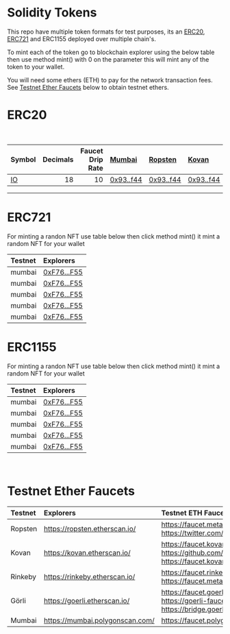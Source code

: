 # Solidity Tokens

This repo have multiple token formats for test purposes, its an [ERC20](#ERC20), [ERC721](#ERC721) and ERC1155 deployed over multiple chain's. 

To mint each of the token go to blockchain explorer using the below table then use method mint() with 0 on the parameter this will mint any of the token to your wallet. 

You will need some ethers (ETH) to pay for the network transaction fees. See [Testnet Ether Faucets](#testnet-ether-faucets) below to obtain testnet ethers.


# ERC20

<br />

Symbol | Decimals | Faucet Drip Rate | [Mumbai](https://mumbai.polygonscan.com/) | [Ropsten](https://ropsten.etherscan.io/) |  [Kovan](https://kovan.etherscan.io/) | [Rinkeby](https://rinkeby.etherscan.io/) | [Görli](https://goerli.etherscan.io/)  
:----- | --------:| ----------------:|:------- |:------- |:------- |:----- |:-----
[IO](contracts/erc20.sol) | 18 | 10 | [0x93..f44](https://mumbai.polygonscan.com/address/0x93cdc98317A07e83a9AA96F69AdA7Af4b37EBf44#code) | [0x93..f44](https://mumbai.polygonscan.com/address/0x93cdc98317A07e83a9AA96F69AdA7Af4b37EBf44#code) | [0x93..f44](https://mumbai.polygonscan.com/address/0x93cdc98317A07e83a9AA96F69AdA7Af4b37EBf44#code) | [0x93..f44](https://mumbai.polygonscan.com/address/0x93cdc98317A07e83a9AA96F69AdA7Af4b37EBf44#code) | [0x93..f44](https://mumbai.polygonscan.com/address/0x93cdc98317A07e83a9AA96F69AdA7Af4b37EBf44#code) | [0x93..f44]


<hr />

# ERC721

For minting a randon NFT use table below then click method mint() it mint a random NFT for your wallet

Testnet   | Explorers                     | 
:-------- |:----------------------------- |
mumbai   | [0xF76...F55](https://mumbai.polygonscan.com/address/0xF76656D311b8be898c609A992A7d22f653447F55#code)|
mumbai   | [0xF76...F55](https://mumbai.polygonscan.com/address/0xF76656D311b8be898c609A992A7d22f653447F55#code)|
mumbai   | [0xF76...F55](https://mumbai.polygonscan.com/address/0xF76656D311b8be898c609A992A7d22f653447F55#code)| 
mumbai   | [0xF76...F55](https://mumbai.polygonscan.com/address/0xF76656D311b8be898c609A992A7d22f653447F55#code)| 
mumbai   | [0xF76...F55](https://mumbai.polygonscan.com/address/0xF76656D311b8be898c609A992A7d22f653447F55#code)| 


# ERC1155

For minting a randon NFT use table below then click method mint() it mint a random NFT for your wallet

Testnet   | Explorers                     | 
:-------- |:----------------------------- |
mumbai   | [0xF76...F55](https://mumbai.polygonscan.com/address/0xF76656D311b8be898c609A992A7d22f653447F55#code)|
mumbai   | [0xF76...F55](https://mumbai.polygonscan.com/address/0xF76656D311b8be898c609A992A7d22f653447F55#code)|
mumbai   | [0xF76...F55](https://mumbai.polygonscan.com/address/0xF76656D311b8be898c609A992A7d22f653447F55#code)| 
mumbai   | [0xF76...F55](https://mumbai.polygonscan.com/address/0xF76656D311b8be898c609A992A7d22f653447F55#code)| 
mumbai   | [0xF76...F55](https://mumbai.polygonscan.com/address/0xF76656D311b8be898c609A992A7d22f653447F55#code)| 



<br />

# Testnet Ether Faucets

Testnet   | Explorers                     | Testnet ETH Faucets
:-------- |:----------------------------- |:-------------------------
Ropsten   | https://ropsten.etherscan.io/ | https://faucet.metamask.io/<br />https://twitter.com/BokkyPooBah/status/1099498823699714048
Kovan     | https://kovan.etherscan.io/   | https://faucet.kovan.network/<br />https://github.com/kovan-testnet/faucet<br />https://faucet.kovan.radarrelay.com/
Rinkeby   | https://rinkeby.etherscan.io/ | https://faucet.rinkeby.io/<br />https://faucet.metamask.io/
Görli     | https://goerli.etherscan.io/  | https://faucet.goerli.mudit.blog/<br />https://goerli-faucet.slock.it/<br />https://bridge.goerli.com/
Mumbai    | https://mumbai.polygonscan.com/  | https://faucet.polygon.technology/

<br />
